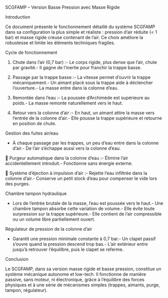 SCGFAMP – Version Basse Pression avec Masse Rigide

Introduction

Ce document présente le fonctionnement détaillé du système SCGFAMP dans sa configuration la plus simple et réaliste : pression d’air réduite (< 1 bar) et masse rigide creuse contenant de l’air. Ce choix améliore la robustesse et limite les éléments techniques fragiles.

Cycle de fonctionnement

1. Chute dans l’air (0,7 bar) :- Le corps rigide, plus dense que l’air, chute par gravité.- Il gagne de l’inertie pour franchir la trappe basse.

2. Passage par la trappe basse :- La vitesse permet d’ouvrir la trappe mécaniquement.- Un aimant placé sous la trappe aide à déclencher l’ouverture.- La masse entre dans la colonne d’eau.

3. Remontée dans l’eau :- La poussée d’Archimède est supérieure au poids.- La masse remonte naturellement vers le haut.

4. Retour vers la colonne d’air :- En haut, un aimant attire la masse vers l’entrée de la colonne d’air.- Elle pousse la trappe supérieure et retourne en position de chute.

Gestion des fuites air/eau

- À chaque passage par les trappes, un peu d’eau entre dans la colonne d’air.- De l’air s’échappe aussi vers la colonne d’eau.

🔄 Purgeur automatique dans la colonne d’eau :- Élimine l’air accidentellement introduit.- Fonctionne sans énergie externe.

💨 Système d’éjection à impulsion d’air :- Rejette l’eau infiltrée dans la colonne d’air.- Conserve un petit stock d’eau pour compenser le vide lors des purges.

Chambre tampon hydraulique

- Lors de l’entrée brutale de la masse, l’eau est poussée vers le haut.- Une chambre tampon absorbe cette variation de volume.- Elle évite toute surpression sur la trappe supérieure.- Elle contient de l’air compressible ou un volume libre partiellement ouvert.

Régulateur de pression de la colonne d’air

- Garantit une pression minimale constante à 0,7 bar.- Un clapet passif s’ouvre quand la pression descend trop bas.- L’air extérieur entre jusqu’à retrouver l’équilibre, puis le clapet se referme.

Conclusion

Le SCGFAMP, dans sa version masse rigide et basse pression, constitue un système mécanique autonome et low-tech. Il fonctionne de manière passive, sans moteur, ni électronique, grâce à l’équilibre des forces physiques et à une série de mécanismes simples (trappes, aimants, purge, tampon, régulateur).